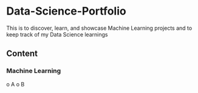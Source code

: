 # Data-Science-Portfolio
This is to discover, learn, and showcase Machine Learning projects and to keep track of my Data Science learnings

## Content

### Machine Learning
o	A
o	B

